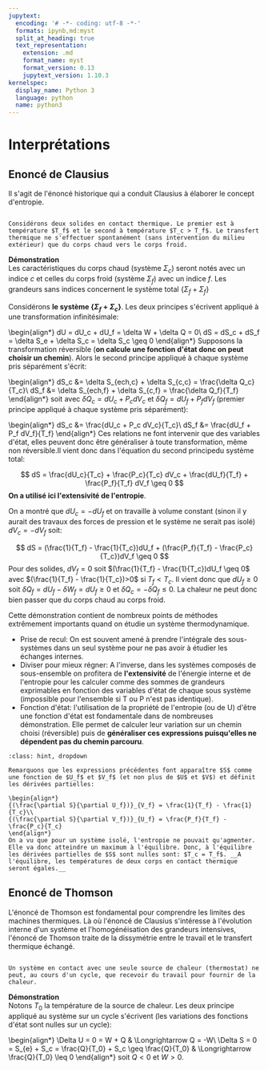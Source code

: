 ```yaml
---
jupytext:
  encoding: '# -*- coding: utf-8 -*-'
  formats: ipynb,md:myst
  split_at_heading: true
  text_representation:
    extension: .md
    format_name: myst
    format_version: 0.13
    jupytext_version: 1.10.3
kernelspec:
  display_name: Python 3
  language: python
  name: python3
---
```

# Interprétations

## Enoncé de Clausius


Il s'agit de l'énoncé historique qui a conduit Clausius à élaborer le concept d'entropie.


````{important} __Fondamental : Enoncé historique de Clausius__

Considérons deux solides en contact thermique. Le premier est à température $T_f$ et le second à température $T_c > T_f$. Le transfert thermique ne s'effectuer spontanément (sans intervention du milieu extérieur) que du corps chaud vers le corps froid.
````


__Démonstration__  
Les caractéristiques du corps chaud (système $\Sigma_c$) seront notés avec un indice $c$ et celles du corps froid (système $\Sigma_f$) avec un indice $f$. Les grandeurs sans indices concernent le système total $\{\Sigma_f + \Sigma_f\}$

Considérons __le système $\{\Sigma_f + \Sigma_c$}__. Les deux principes s'écrivent appliqué à une transformation infinitésimale:

\begin{align*}
dU = dU_c + dU_f = \delta W + \delta Q = 0\\
dS = dS_c + dS_f = \delta S_e + \delta S_c = \delta S_c \geq 0
\end{align*}
Supposons la transformation réversible (__on calcule une fonction d'état donc on peut choisir un chemin__). Alors le second principe appliqué à chaque système pris séparément s'écrit:

\begin{align*}
dS_c &= \delta S_{ech,c} + \delta S_{c,c} = \frac{\delta Q_c}{T_c}\\
dS_f &= \delta S_{ech,f} + \delta S_{c,f} = \frac{\delta Q_f}{T_f}
\end{align*}
soit avec $\delta Q_c = dU_c + P_c dV_c$ et $\delta Q_f = dU_f + P_f dV_f$ (premier principe appliqué à chaque système pris séparément):

\begin{align*}
dS_c &= \frac{dU_c + P_c dV_c}{T_c}\\
dS_f &= \frac{dU_f + P_f dV_f}{T_f}
\end{align*}
Ces relations ne font intervenir que des variables d'état, elles peuvent donc être généraliser à toute transformation, même non réversible.Il vient donc dans l'équation du second principedu système total:

$$
dS = \frac{dU_c}{T_c} + \frac{P_c}{T_c} dV_c + \frac{dU_f}{T_f} + \frac{P_f}{T_f} dV_f \geq 0
$$
__On a utilisé ici l'extensivité de l'entropie__.

On a montré que $dU_c = - dU_f$ et on travaille à volume constant (sinon il y aurait des travaux des forces de pression et le système ne serait pas isolé) $dV_c = - dV_f$ soit:

$$
dS = (\frac{1}{T_f} - \frac{1}{T_c})dU_f + (\frac{P_f}{T_f} - \frac{P_c}{T_c})dV_f \geq 0
$$
Pour des solides, $dV_f = 0$ soit $(\frac{1}{T_f} - \frac{1}{T_c})dU_f \geq 0$ avec $(\frac{1}{T_f} - \frac{1}{T_c})>0$ si $T_f < T_c$. Il vient donc que $dU_f \geq 0$ soit $\delta Q_f = dU_f - \delta W_f = dU_f \geq 0$ et $\delta Q_c = - \delta Q_f \leq 0$. La chaleur ne peut donc bien passer que du corps chaud au corps froid.


Cette démonstration contient de nombreux points de méthodes extrêmement importants quand on étudie un système thermodynamique.

* Prise de recul: On est souvent amené à prendre l'intégrale des sous-systèmes dans un seul système pour ne pas avoir à étudier les échanges internes.
* Diviser pour mieux régner: A l'inverse, dans les systèmes composés de sous-ensemble on profitera de __l'extensivité__ de l'énergie interne et de l'entropie pour les calculer comme des sommes de grandeurs exprimables en fonction des variables d'état de chaque sous système (impossible pour l'ensemble si T ou P n'est pas identique).
* Fonction d'état: l'utilisation de la propriété de l'entropie (ou de U) d'être une fonction d'état est fondamentale dans de nombreuses démonstration. Elle permet de calculer leur variation sur un chemin choisi (réversible) puis de __généraliser ces expressions puisqu'elles ne dépendent pas du chemin parcouru__.

 

````{admonition} Compléments : Equilibre thermique
:class: hint, dropdown

Remarquons que les expressions précédentes font apparaître $S$ comme une fonction de $U_f$ et $V_f$ (et non plus de $U$ et $V$) et définit les dérivées partielles:

\begin{align*}
{(\frac{\partial S}{\partial U_f})}_{V_f} = \frac{1}{T_f} - \frac{1}{T_c}\\
{(\frac{\partial S}{\partial V_f})}_{U_f} = \frac{P_f}{T_f} - \frac{P_c}{T_c}
\end{align*}
On a vu que pour un système isolé, l'entropie ne pouvait qu'agmenter. Elle va donc atteindre un maximum à l'équilibre. Donc, à l'équilibre les dérivées partielles de $S$ sont nulles sont: $T_c = T_f$. __A l'équilibre, les températures de deux corps en contact thermique seront égales.__  
````

## Enoncé de Thomson


L'énoncé de Thomson est fondamental pour comprendre les limites des machines thermiques. Là où l'énoncé de Clausius s'intéresse à l'évolution interne d'un système et l'homogénéisation des grandeurs intensives, l'énoncé de Thomson traite de la dissymétrie entre le travail et le transfert thermique échangé.


````{important} __Fondamental : Enoncé de Thomson__

Un système en contact avec une seule source de chaleur (thermostat) ne peut, au cours d'un cycle, que recevoir du travail pour fournir de la chaleur.
````


__Démonstration__  
Notons $T_0$ la température de la source de chaleur. Les deux principe appliqué au système sur un cycle s'écrivent (les variations des fonctions d'état sont nulles sur un cycle):

\begin{align*}
\Delta U = 0 = W + Q & \Longrightarrow Q = -W\\
\Delta S = 0 = S_{e} + S_c = \frac{Q}{T_0} + S_c \geq \frac{Q}{T_0} & \Longrightarrow \frac{Q}{T_0} \leq 0
\end{align*}
soit $Q <0$ et $W > 0$.


